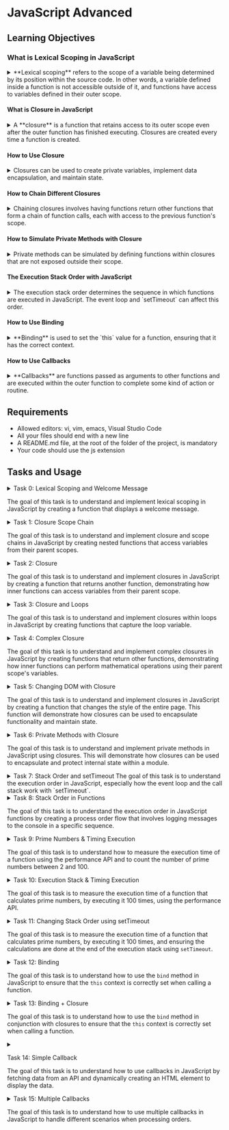 # JavaScript Advanced


## Learning Objectives

### What is Lexical Scoping in JavaScript
<details>
<summary>
**Lexical scoping** refers to the scope of a variable being determined by its position within the source code. In other words, a variable defined inside a function is not accessible outside of it, and functions have access to variables defined in their outer scope.</summary>

**Example:**
In Task 0:
```javascript
function welcome(firstName, lastName) {
    const fullName = `${firstName} ${lastName}`;
    function displayFullName() {
        alert(`Welcome ${fullName}!`);
    }
    displayFullName();
}
```
Here, `fullName` is lexically scoped to the `welcome` function and accessible by the `displayFullName` function.</details>

#### What is Closure in JavaScript
<details>
<summary>
A **closure** is a function that retains access to its outer scope even after the outer function has finished executing. Closures are created every time a function is created.</summary>

**Example:**
In Task 2:
```javascript
function welcomeMessage(fullName) {
    return function() {
        alert(`Welcome ${fullName}`);
    };
}

const guillaume = welcomeMessage('Guillaume');
guillaume(); // Alerts "Welcome Guillaume"
```
Here, the inner function retains access to `fullName` even after `welcomeMessage` has executed.
</details>

#### How to Use Closure
<details>
<summary>
Closures can be used to create private variables, implement data encapsulation, and maintain state.
</summary>

**Example:**
In Task 6:
```javascript
const studentHogwarts = (() => {
    let privateScore = 0;
    let name = null;

    function changeScoreBy(points) {
        privateScore += points;
    }

    return {
        setName(newName) {
            name = newName;
        },
        rewardStudent() {
            changeScoreBy(1);
        },
        penalizeStudent() {
            changeScoreBy(-1);
        },
        getScore() {
            return `${name}: ${privateScore}`;
        }
    };
})();
```
Here, `privateScore` and `name` are private variables, and their state is maintained through closures.
</details>

#### How to Chain Different Closures
<details>
<summary>
Chaining closures involves having functions return other functions that form a chain of function calls, each with access to the previous function's scope.</summary>

**Example:**
In Task 4:
```javascript
function addBy(firstNumber) {
    return function(secondNumber) {
        return firstNumber + secondNumber;
    };
}

const addBy100 = addBy(100);
console.log(addBy100(20)); // Outputs 120
```
Here, `addBy` returns a function that uses the scope of its parent function.
</details>

#### How to Simulate Private Methods with Closure
<details>
<summary>
Private methods can be simulated by defining functions within closures that are not exposed outside their scope.</summary>

**Example:**
In Task 6:
```javascript
const studentHogwarts = (() => {
    let privateScore = 0;

    function changeScoreBy(points) {
        privateScore += points;
    }

    return {
        rewardStudent() {
            changeScoreBy(1);
        },
        penalizeStudent() {
            changeScoreBy(-1);
        }
    };
})();
```
Here, `changeScoreBy` is a private method that is not accessible outside the closure.
</details>

#### The Execution Stack Order with JavaScript
<details>
<summary>
The execution stack order determines the sequence in which functions are executed in JavaScript. The event loop and `setTimeout` can affect this order.</summary>

**Example:**
In Task 7:
```javascript
console.log('Start of the execution queue');

setTimeout(() => {
    console.log('Final code block to be executed');
}, 0);

for (let i = 1; i <= 100; i++) {
    console.log(i);
}

console.log('End of the loop printing');
```
The `setTimeout` function defers the callback execution, demonstrating the execution stack order.
</details>

#### How to Use Binding
<details>
<summary>
**Binding** is used to set the `this` value for a function, ensuring that it has the correct context.
</summary>

**Example:**
In Task 12:
```javascript
const roomDimensions = {
    width: 50,
    length: 100,
    getArea: function() {
        return this.width * this.length;
    }
};

const boundGetArea = roomDimensions.getArea.bind(roomDimensions);
console.log(boundGetArea()); // Outputs 5000
```
Here, `bind` ensures that `this` refers to `roomDimensions` when `getArea` is called.
</details>

#### How to Use Callbacks
<details>
<summary>
**Callbacks** are functions passed as arguments to other functions and are executed within the outer function to complete some kind of action or routine.</summary>

**Example:**
In Task 14:
```javascript
function createElement(data) {
    const paragraph = document.createElement('p');
    paragraph.textContent = data;
    document.body.appendChild(paragraph);
}

function queryWikipedia(callback) {
    const xhr = new XMLHttpRequest();
    const url = 'https://en.wikipedia.org/w/api.php?...';

    xhr.open('GET', url, true);
    xhr.onreadystatechange = function() {
        if (xhr.readyState === 4 && xhr.status === 200) {
            const response = JSON.parse(xhr.responseText);
            const extract = response.query.pages[Object.keys(response.query.pages)[0]].extract;
            callback(extract);
        }
    };
    xhr.send();
}

queryWikipedia(createElement);
```
Here, `queryWikipedia` uses `createElement` as a callback to process the data after fetching it from Wikipedia.
</details>

## Requirements
- Allowed editors: vi, vim, emacs, Visual Studio Code
- All your files should end with a new line
- A README.md file, at the root of the folder of the project, is mandatory
- Your code should use the js extension

## Tasks and Usage

<details>
<summary> Task 0: Lexical Scoping and Welcome Message

The goal of this task is to understand and implement lexical scoping in JavaScript by creating a function that displays a welcome message. </summary>

### Task Description
Create a function named `welcome` that takes two arguments: `firstName` (string) and `lastName` (string). Within this function:
- Define a variable named `fullName` that combines the `firstName` and `lastName` with a space in between.
- Write a nested function named `displayFullName` that displays an alert with the message `Welcome <fullName>!`.
- Call the `displayFullName` function at the end of the `welcome` function.

### Implementation
The implementation of the `welcome` function is as follows:

```javascript
function welcome(firstName, lastName) {
    const fullName = `${firstName} ${lastName}`;
    function displayFullName() {
        alert(`Welcome ${fullName}!`);
    }
    displayFullName();
}
```

### Usage
To test the `welcome` function:

1. Open your web browser and navigate to the developer tools. (right-click on the page and select "Inspect")
2. Go to the "Console" tab.
3. Copy and paste the above code into the console.
4. Run the `welcome('Holberton', 'School');` function by typing it into the console and pressing Enter. You should see an alert with the message "Welcome Holberton School!"

![welcome('Holberton', 'School');](https://github.com/ThatsVie/atlas-web_front_end/assets/143755961/8786a58e-1896-4cd2-b5aa-40f9087180e5)

5. Run `alert(fullName)` in the console. You should get a reference error because fullName is not defined in the global scope, demonstrating lexical scoping.

![alert(fullName);](https://github.com/ThatsVie/atlas-web_front_end/assets/143755961/2c4cf75a-b588-455d-99ae-a6c659481510)


</details>
<details>
<summary> Task 1: Closure Scope Chain

The goal of this task is to understand and implement closure and scope chains in JavaScript by creating nested functions that access variables from their parent scopes. </summary>

### Task Description
1. Create a variable named `globalVariable` with the value `Welcome`.
2. Create a function named `outer` that:
    - Alerts the content of the variable `globalVariable`.
    - Creates a variable named `course` with the value `Holberton`.
    - Creates a nested function named `inner` that:
        - Alerts the content of the variables `globalVariable` and `course` concatenated.
        - Creates a variable named `exclamation` with the value `!`.
        - Creates a nested function named `inception` that:
            - Alerts the content of the variables `globalVariable`, `course`, and `exclamation` concatenated.
        - Calls the function `inception`.
    - Calls the function `inner`.
3. Call the function `outer` in the main code (outside any function).

### Implementation
The implementation of the task is as follows:

```javascript
const globalVariable = 'Welcome';

function outer() {
    alert(globalVariable);
    const course = 'Holberton';
    function inner() {
        alert(globalVariable + ' ' + course);
        const exclamation = '!';
        function inception() {
            alert(globalVariable + ' ' + course + exclamation);
        }
        inception();
    }
    inner();
}
outer();
```
### Usage
To test the `outer` function:

1. Open your web browser and navigate to the developer tools.
2. Go to the "Console" tab.
3. Copy and paste the above code into the console.
4. Run the script by pressing Enter. You should see three alerts in sequence: "Welcome", "Welcome Holberton", and "Welcome Holberton!".

![Screenshot 2024-07-06 132301](https://github.com/ThatsVie/atlas-web_front_end/assets/143755961/182fbeff-5db5-4342-bf9f-85a76f814459)

![Screenshot 2024-07-06 132315](https://github.com/ThatsVie/atlas-web_front_end/assets/143755961/020bb0a1-f89b-41ac-b473-c70acfae5fd5)

![Screenshot 2024-07-06 132328](https://github.com/ThatsVie/atlas-web_front_end/assets/143755961/3f6ed971-cfbb-4435-9cc1-930e8c789ddf)

</details>
<details>
<summary> Task 2: Closure

The goal of this task is to understand and implement closures in JavaScript by creating a function that returns another function, demonstrating how inner functions can access variables from their parent scope. </summary>

### Task Description
1. Write a function named `welcomeMessage` that:
    - Accepts one argument `fullName` (string).
    - Returns a new function that alerts `Welcome <fullName>`.
2. After defining `welcomeMessage`, create three variables:
    - `guillaume` that contains a call to `welcomeMessage` with "Guillaume" as the argument.
    - `alex` that contains a call to `welcomeMessage` with "Alex" as the argument.
    - `fred` that contains a call to `welcomeMessage` with "Fred" as the argument.

### Implementation
The implementation of the task is as follows:
```javascript
function welcomeMessage(fullName) {
    return function() {
      alert(`Welcome ${fullName}`);
    }
  }
  var guillaume = welcomeMessage('Guillaume');
  var alex = welcomeMessage('Alex');
  var fred = welcomeMessage('Fred');
  
  ```

### Usage
To test the `welcomeMessage` function:

1. Open your web browser and navigate to the developer tools.
2. Go to the "Console" tab.
3. Copy and paste the above code into the console.
4. Execute the following in the console:
    - `guillaume();` should alert "Welcome Guillaume"
    - `alex();` should alert "Welcome Alex"
    - `fred();` should alert "Welcome Fred"

![Screenshot 2024-07-06 134815](https://github.com/ThatsVie/atlas-web_front_end/assets/143755961/af3602ed-d920-4a14-8a6c-0f776b2745a2)

![Screenshot 2024-07-06 134830](https://github.com/ThatsVie/atlas-web_front_end/assets/143755961/31a041b0-5309-490d-b72c-c20c5f1d9517)

![Screenshot 2024-07-06 134845](https://github.com/ThatsVie/atlas-web_front_end/assets/143755961/05dbe7a7-03c8-45fb-b583-51bedd94d159)

</details>
<details>
<summary> Task 3: Closure and Loops

The goal of this task is to understand and implement closures within loops in JavaScript by creating functions that capture the loop variable. </summary>

### Task Description
1. Write a function named `createClassRoom` that:
    - Takes one argument `numbersOfStudents` (number).
    - Contains a nested function `studentSeat` that takes one argument `seat` (number) and returns a function that returns the seat number.
    - Creates and populates a variable `students` (array).
    - Uses a loop from `0` to `numbersOfStudents`, passing the number of the iteration plus `1` to `studentSeat` and adding its return value to the `students` array.
    - Returns the `students` array.
2. Create a closure `classRoom` by calling `createClassRoom` with `10` students.

### Implementation
The implementation of the task is as follows:

```javascript
function createClassRoom(numbersOfStudents) {
    function studentSeat(seat) {
        return function() {
            return seat;
        };
    }
    let students = [];
    for (let i = 0; i < numbersOfStudents; i++) {
        students.push(studentSeat(i + 1));
    }
    return students;
}
const classRoom = createClassRoom(10);
```

### Usage
To test the `createClassRoom` function:

1. Open your web browser and navigate to the developer tools.
2. Go to the "Console" tab.
3. Copy and paste the above code into the console.
4. Execute the following in the console:
    - `console.log(classRoom[0]());` should return `1`
    - `console.log(classRoom[3]());` should return `4`
    - `console.log(classRoom[9]());` should return `10`

![Screenshot 2024-07-07 124331](https://github.com/ThatsVie/atlas-web_front_end/assets/143755961/d8d57777-a6aa-47c2-b6d4-11684ed5ee4b)


</details>
<details>
<summary> Task 4: Complex Closure

The goal of this task is to understand and implement complex closures in JavaScript by creating functions that return other functions, demonstrating how inner functions can perform mathematical operations using their parent scope's variables. </summary>

### Task Description
1. Create a function named `divideBy` that:
    - Takes one argument `firstNumber` (number).
    - Returns a function that takes one argument `secondNumber` (number).
    - The returned function divides the `secondNumber` by the `firstNumber`.
2. Create a function named `addBy` that:
    - Takes one argument `firstNumber` (number).
    - Returns a function that takes one argument `secondNumber` (number).
    - The returned function adds the `firstNumber` and `secondNumber`.
3. Create four closures:
    - `addBy100` that uses the function `addBy` with the number `100`.
    - `addBy1000` that uses the function `addBy` with the number `1000`.
    - `divideBy10` that uses the function `divideBy` with the number `10`.
    - `divideBy100` that uses the function `divideBy` with the number `100`.

### Implementation
The implementation of the task is as follows:

```javascript
function divideBy(firstNumber) {
    return function(secondNumber) {
        return secondNumber / firstNumber;
    };
}

function addBy(firstNumber) {
    return function(secondNumber) {
        return firstNumber + secondNumber;
    };
}
const addBy100 = addBy(100);
const addBy1000 = addBy(1000);
const divideBy10 = divideBy(10);
const divideBy100 = divideBy(100);
```

### Usage
To test the `divideBy` and `addBy` functions:

1. Open your web browser and navigate to the developer tools.
2. Go to the "Console" tab.
3. Copy and paste the above code into the console.
4. Execute the following in the console:
    - `console.log(addBy100(20));` should display `120`
    - `console.log(divideBy10(20));` should display `2`
    - `console.log(divideBy100(200));` should display `2`
    - `console.log(addBy1000(20));` should display `1020`
  
![Screenshot 2024-07-07 125036](https://github.com/ThatsVie/atlas-web_front_end/assets/143755961/97a7e0e2-132f-4737-ab15-2d6a5041a8bb)


</details>
<details>
<summary> Task 5: Changing DOM with Closure

The goal of this task is to understand and implement closures in JavaScript by creating a function that changes the style of the entire page. This function will demonstrate how closures can be used to encapsulate functionality and maintain state. </summary>

### Task Description
1. Create a function named `changeMode` that:
    - Accepts five arguments: `size` (number), `weight` (string), `transform` (string), `background` (string), and `color` (string).
    - Returns a function that, when called, changes the style of the entire page by setting the `font-size`, `font-weight`, `text-transform`, `background-color`, and `color`.

2. Write a function named `main` that:
    - Sets a variable named `spooky` to call `changeMode` with the arguments `9`, `bold`, `uppercase`, `pink`, and `green`.
    - Sets a variable named `darkMode` to call `changeMode` with the arguments `12`, `bold`, `capitalize`, `black`, and `white`.
    - Sets a variable named `screamMode` to call `changeMode` with the arguments `12`, `normal`, `lowercase`, `white`, and `black`.
    - Adds a paragraph to the body of the page with the text "Welcome Holberton!".
    - Adds a button to the body with the text "Spooky".
    - Adds a button to the body with the text "Dark mode".
    - Adds a button to the body with the text "Scream mode".
    - When clicking on each button, the page's CSS should change to the corresponding themes created previously.

3. Call the `main` function

### Implementation
The implementation of the task is as follows:

```javascript

function changeMode(size, weight, transform, background, color) {
    return () => {
        document.body.style.fontSize = `${size}px`;
        document.body.style.fontWeight = weight;
        document.body.style.textTransform = transform;
        document.body.style.backgroundColor = background;
        document.body.style.color = color;
    };
}
function main() {
    const spooky = changeMode(9, 'bold', 'uppercase', 'pink', 'green');
    const darkMode = changeMode(12, 'bold', 'capitalize', 'black', 'white');
    const screamMode = changeMode(12, 'normal', 'lowercase', 'white', 'black');

    const paragraph = document.createElement('p');
    const text = document.createTextNode("Welcome Holberton!");
    paragraph.appendChild(text);
    document.body.appendChild(paragraph);

    const spookyButton = document.createElement('button');
    spookyButton.innerHTML = 'Spooky';
    spookyButton.addEventListener('click', spooky);
    document.body.appendChild(spookyButton);

    const darkModeButton = document.createElement('button');
    darkModeButton.innerHTML = 'Dark mode';
    darkModeButton.addEventListener('click', darkMode);
    document.body.appendChild(darkModeButton);

    const screamModeButton = document.createElement('button');
    screamModeButton.innerHTML = 'Scream mode';
    screamModeButton.addEventListener('click', screamMode);
    document.body.appendChild(screamModeButton);
}

main();
```

### How to Test

1. Save the following HTML code in a file named `5-mode.html`:
    ```html
    <!DOCTYPE html>
    <html lang="en">
    <head>
        <meta charset="UTF-8">
        <meta name="viewport" content="width=device-width, initial-scale=1.0">
        <title>Mode</title>
    </head>
    <body>
        <script src="5-mode.js"></script>
    </body>
    </html>
    ```
2. Open the `5-mode.html` file in a web browser.
3. You should see a paragraph with the text "Welcome Holberton!" and three buttons: "Spooky", "Dark mode", and "Scream mode".
4. Clicking each button should change the page's CSS to the corresponding theme.

**Start Screen**

![Screenshot 2024-07-07 133924](https://github.com/ThatsVie/atlas-web_front_end/assets/143755961/a5764c71-8318-478f-9058-b8e8f16e2b80)

**Spooky**

![Screenshot 2024-07-07 133936](https://github.com/ThatsVie/atlas-web_front_end/assets/143755961/55a7a623-8a4a-4ab9-8464-5bfe7578aebc)

**Dark Mode**
![Screenshot 2024-07-07 134002](https://github.com/ThatsVie/atlas-web_front_end/assets/143755961/d2e8276b-ef46-4706-9995-d83196ecbaf7)


**Scream Mode**

![Screenshot 2024-07-07 134017](https://github.com/ThatsVie/atlas-web_front_end/assets/143755961/a0258d24-9c82-4b05-8d61-1219951dcd25)

### Explanation

- The `changeMode` function accepts five arguments (size, weight, transform, background, color) and returns a function that changes the style of the entire page based on these arguments.
- The `main` function creates three mode change functions (`spooky`, `darkMode`, `screamMode`) by calling `changeMode` with specific arguments.
- It adds a paragraph and three buttons to the body of the page. Each button has an `onclick` event that calls the corresponding mode change function to update the page's style.
-  The `main` function is called to set up the page.
- In the context of this task, `innerHTML` is used to set the content of the buttons dynamically. By assigning a string to the `innerHTML` property of each button element, we can easily specify the text that appears on the button, such as "Spooky", "Dark mode", and "Scream mode". This allows us to create and configure the buttons programmatically within the `main` function.

</details>
<details>
<summary> Task 6: Private Methods with Closure

The goal of this task is to understand and implement private methods in JavaScript using closures. This will demonstrate how closures can be used to encapsulate and protect internal state within a module. </summary>

### Task Description
1. Write a module named `studentHogwarts` that:
    - Contains two private variables: `privateScore` set to 0 and `name` set to `null`.
    - Contains one private method `changeScoreBy`, which takes `points` as an argument and adds it to `privateScore`.
    - Returns an object with four public methods:
        - `setName(newName)`: Sets the private variable `name`.
        - `rewardStudent()`: Calls the method `changeScoreBy` with `1`.
        - `penalizeStudent()`: Calls the method `changeScoreBy` with `-1`.
        - `getScore()`: Returns the string `name: score` (e.g., "Harry: 14").

2. Create an instance of `studentHogwarts` for `harry`:
    - Set the name of the object to "Harry".
    - Reward the student four times.
    - Log to the console the name and score.

3. Create an instance of `studentHogwarts` for `draco`:
    - Set the name of the object to "Draco".
    - Reward the student once and penalize the student three times.
    - Log to the console the name and score.

### Implementation
The implementation of the task is as follows:

```javascript

const studentHogwarts = () => {
    let privateScore = 0;
    let name = null;

    const changeScoreBy = (points) => {
        privateScore += points;
    };

    return {
        setName: (newName) => {
            name = newName;
        },
        rewardStudent: () => {
            changeScoreBy(1);
        },
        penalizeStudent: () => {
            changeScoreBy(-1);
        },
        getScore: () => {
            return `${name}: ${privateScore}`;
        }
    };
};

const harry = studentHogwarts();
harry.setName('Harry');
harry.rewardStudent();
harry.rewardStudent();
harry.rewardStudent();
harry.rewardStudent();
console.log(harry.getScore()); // Should display "Harry: 4"

const draco = studentHogwarts();
draco.setName('Draco');
draco.rewardStudent();
draco.penalizeStudent();
draco.penalizeStudent();
draco.penalizeStudent();
console.log(draco.getScore()); // Should display "Draco: -2"
```

### How to Test

1. Open your web browser and navigate to the developer tools.
2. Go to the "Console" tab.
3. Copy and paste the above code into the console and run it.
4. You should see the following output in the console:
    ```
    Harry: 4
    Draco: -2
    ```

![Screenshot 2024-07-07 134823](https://github.com/ThatsVie/atlas-web_front_end/assets/143755961/7e1d700d-83f3-4fbe-b54f-cdff45627f2a)

### Explanation

- The `studentHogwarts` module is defined as a function that returns an object with four public methods: `setName`, `rewardStudent`, `penalizeStudent`, and `getScore`.
- `privateScore` and `name` are private variables, and `changeScoreBy` is a private method that modifies `privateScore` by adding the provided `points`.
- The public methods allow interaction with the private variables and methods while keeping the internal state hidden from the outside.
- Instances for `harry` and `draco` are created, and their names are set using the `setName` method.
- `harry` is rewarded four times, and `draco` is rewarded once and penalized three times.
- The `getScore` method is used to log the name and score of each student to the console.

</details>
<details>
<summary> Task 7: Stack Order and setTimeout
The goal of this task is to understand the execution order in JavaScript, especially how the event loop and the call stack work with `setTimeout`. </summary>

### Task Description
1. Write the following commands in the specified order:
    - Log to the console "Start of the execution queue".
    - Log to the console "Final code block to be executed" using `setTimeout` with a delay of 0.
    - Use a loop that iterates 100 times, logging the iteration number to the console on each iteration.
    - Log to the console "End of the loop printing".

### Implementation
The implementation of the task is as follows:

```javascript

console.log('Start of the execution queue');

setTimeout(() => {
    console.log('Final code block to be executed');
}, 0);

for (let i = 1; i <= 100; i++) {
    console.log(i);
}

console.log('End of the loop printing');
```

### Expected Output
Your code should log to the console the following:
```
Start of the execution queue
1
2
...
100
End of the loop printing
Final code block to be executed
```

### Explanation
- **Start of the execution queue**: This message is logged immediately as the script starts executing.
- **setTimeout with 0 delay**: This sets up a callback to be executed after the current call stack is cleared, but it doesn't run immediately.
- **Loop from 1 to 100**: Each iteration logs the iteration number to the console.
- **End of the loop printing**: This message is logged after the loop completes.
- **Final code block to be executed**: This is the message set up by `setTimeout` and will execute after the main script has finished running.

### How to Test

1. Open your web browser and navigate to the developer tools.
2. Go to the "Console" tab.
3. Copy and paste the above code into the console and run it.
4. You should see the expected output in the console as described above.
5. 
![Screenshot 2024-07-07 140117](https://github.com/ThatsVie/atlas-web_front_end/assets/143755961/e696012c-1a72-425b-8ddb-e99c2945f532)

![Screenshot 2024-07-07 140131](https://github.com/ThatsVie/atlas-web_front_end/assets/143755961/c72bca30-5858-4073-98e2-a7d706a475d6)


</details>
<details>
<summary> Task 8: Stack Order in Functions

The goal of this task is to understand the execution order in JavaScript functions by creating a process order flow that involves logging messages to the console in a specific sequence.
</summary>

### Task Description
1. Write a function named `processPayment` that:
    - Takes one argument `amount` (number).
    - Logs to the console `Collecting payment of <amount>`.

2. Write a function named `processOrder` that:
    - Takes two arguments `orderId` (number) and `amount` (number).
    - Logs to the console `<orderId> is being processed`.
    - Calls the function `processPayment`.
    - Logs to the console `<orderId> has been fully processed`.

3. In the main part of the code:
    - Log to the console `Processing orders`.
    - Call `processOrder` with `12321` and `10.99`.
    - Call `processOrder` with `12322` and `12.99`.
    - Call `processOrder` with `12323` and `15.0`.
    - Log to the console `All the orders have been processed`.

### Implementation
The implementation of the task is as follows:

```javascript

function processPayment(amount) {
    console.log(`Collecting payment of ${amount}`);
}

function processOrder(orderId, amount) {
    console.log(`${orderId} is being processed`);
    processPayment(amount);
    console.log(`${orderId} has been fully processed`);
}

console.log('Processing orders');

processOrder(12321, 10.99);
processOrder(12322, 12.99);
processOrder(12323, 15.0);

console.log('All the orders have been processed');
```

### How to Test

1. Open your web browser and navigate to the developer tools.
2. Go to the "Console" tab.
3. Copy and paste the above code into the console and run it.
4. You should see the expected output in the console as below.

![Screenshot 2024-07-07 141735](https://github.com/ThatsVie/atlas-web_front_end/assets/143755961/21f622d4-eec0-476e-aac9-ee1de5b326a1)


### Explanation
- **processPayment**: This function takes an `amount` as an argument and logs the message `Collecting payment of <amount>` to the console.
- **processOrder**: This function takes `orderId` and `amount` as arguments, logs the message `<orderId> is being processed`, calls `processPayment` with the `amount`, and then logs the message `<orderId> has been fully processed`.
- In the main part of the code, we first log `Processing orders` to the console.
- We then call `processOrder` three times with different `orderId` and `amount` values.
- We log `All the orders have been processed` to the console.
</details>

<details>
<summary> Task 9: Prime Numbers & Timing Execution

The goal of this task is to understand how to measure the execution time of a function using the performance API and to count the number of prime numbers between 2 and 100. </summary>

### Task Description
1. Write a function named `countPrimeNumbers` that:
    - Returns the number of prime numbers from 2 to 100.

2. Log to the console the time in milliseconds to execute the function in this format:
    ```
    Execution time of printing countPrimeNumbers was <time used> milliseconds.
    ```

### Implementation
The implementation of the task is as follows:

```javascript
function countPrimeNumbers() {
    let primeCount = 0;

    for (let num = 2; num <= 100; num++) {
        let isPrimeNumber = true;
        for (let divisor = 2; divisor <= Math.sqrt(num); divisor++) {
            if (num % divisor === 0) {
                isPrimeNumber = false;
                break;
            }
        }
        if (isPrimeNumber) {
            primeCount++;
        }
    }

    return primeCount;
}

const startTime = performance.now();
const totalPrimes = countPrimeNumbers();
const endTime = performance.now();
console.log(`Execution time of printing countPrimeNumbers was ${endTime - startTime} milliseconds.`);
console.log(`Number of prime numbers between 2 and 100: ${totalPrimes}`);
```

### How to Test

1. Open your web browser and navigate to the developer tools.
2. Go to the "Console" tab.
3. Copy and paste the above code into the console and run it.
4. You should see the execution time and the number of prime numbers between 2 and 100 displayed in the console.



### Explanation
- **countPrimeNumbers**: This function iterates from 2 to 100, checking each number to see if it is prime. It counts the number of prime numbers in this range and returns the count.
- **performance.now()**: This API is used to measure the time before and after calling `countPrimeNumbers` to determine how long the function takes to execute.
- The execution time and the count of prime numbers are logged to the console.
</details>

<details>
<summary>
Task 10: Execution Stack & Timing Execution

The goal of this task is to measure the execution time of a function that calculates prime numbers, by executing it 100 times, using the performance API. </summary>

### Task Description
1. Reuse the function `countPrimeNumbers` from `9-prime.js`:
    - This function will return the number of prime numbers from 2 to 100.

2. Execute the function `countPrimeNumbers` 100 times.
3. Log to the console the time in milliseconds to execute the function 100 times in this format:
    ```
    Execution time of calculating prime numbers 100 times was <time used> milliseconds.
    ```

### Implementation
The implementation of the task is as follows:

```javascript

function countPrimeNumbers() {
    let primeCount = 0;

    for (let num = 2; num <= 100; num++) {
        let isPrimeNumber = true;
        for (let divisor = 2; divisor <= Math.sqrt(num); divisor++) {
            if (num % divisor === 0) {
                isPrimeNumber = false;
                break;
            }
        }
        if (isPrimeNumber) {
            primeCount++;
        }
    }

    return primeCount;
}

const startTime = performance.now();
for (let i = 0; i < 100; i++) {
    countPrimeNumbers();
    console.log(`Execution number ${i + 1}`);
}
const endTime = performance.now();
console.log(`Execution time of calculating prime numbers 100 times was ${endTime - startTime} milliseconds.`);

```

### How to Test

1. Open your web browser and navigate to the developer tools.
2. Go to the "Console" tab.
3. Copy and paste the above code into the console and run it.
4. You should see the execution time displayed in the console.

### Explanation
- **countPrimeNumbers**: This function counts the number of prime numbers between 2 and 100.
- The function is executed 100 times in a loop.
- **performance.now()**: This API is used to measure the time before and after the loop to determine how long it takes to execute the function 100 times.
- The execution time is logged to the console.
</details>

<details>
<summary>
Task 11: Changing Stack Order using setTimeout

The goal of this task is to measure the execution time of a function that calculates prime numbers, by executing it 100 times, and ensuring the calculations are done at the end of the execution stack using `setTimeout`. </summary>

### Task Description
1. Reuse the function `countPrimeNumbers` from `10-prime.js`:
    - This function will return the number of prime numbers from 2 to 100.

2. Use `setTimeout` to defer the execution of the function `countPrimeNumbers` 100 times to the end of the execution stack.
3. Log to the console the time in milliseconds to execute the function 100 times in this format:
    ```
    Execution time of calculating prime numbers 100 times was <time used> milliseconds.
    ```

### Implementation
The implementation of the task is as follows:

```javascript
(function() {
    function countPrimeNumbers() {
        let primeCount = 0;

        for (let num = 2; num <= 100; num++) {
            let isPrimeNumber = true;
            for (let divisor = 2; divisor <= Math.sqrt(num); divisor++) {
                if (num % divisor === 0) {
                    isPrimeNumber = false;
                    break;
                }
            }
            if (isPrimeNumber) {
                primeCount++;
            }
        }

        return primeCount;
    }

    const startTime = performance.now();
    setTimeout(() => {
        for (let i = 0; i < 100; i++) {
            countPrimeNumbers();
        }
        const endTime = performance.now();
        console.log(`Execution time of calculating prime numbers 100 times was ${endTime - startTime} milliseconds.`);
    }, 0);
})();
```

### Explanation

- **setTimeout**: The `setTimeout` function in JavaScript allows you to schedule a function to be executed after a specified delay (in milliseconds). When `0` milliseconds is specified, it defers the function execution until after the current event loop cycle, effectively pushing it to the end of the current stack. This ensures that the code inside `setTimeout` runs asynchronously.

- **IIFE (Immediately Invoked Function Expression)**: An IIFE is a function that runs as soon as it is defined. It creates a local scope for the variables and functions within it, preventing them from polluting the global scope. In this task, the IIFE is used to encapsulate the code, ensuring that the variables and functions do not interfere with other scripts or commands in the console.

### Expected Output
Your code should display something similar to:
```
Execution time of calculating prime numbers 100 times was 0.03999999910593033 milliseconds.
```

### How to Test

1. Open your web browser and navigate to the developer tools.
2. Go to the "Console" tab.
3. Copy and paste the above code into the console and run it.

</details>
<details>
<summary>Task 12: Binding

The goal of this task is to understand how to use the `bind` method in JavaScript to ensure that the `this` context is correctly set when calling a function. </summary>

### Task Description
1. Create an object named `roomDimensions` with the following three attributes:
    - `width`: 50
    - `length`: 100
    - `getArea`: A function that returns the surface area of the object using the `width` and `length`.

2. Create a variable named `boundGetArea` that will bind the object `roomDimensions` to the `getArea` function.

### Implementation
The implementation of the task is as follows:

```javascript

const roomDimensions = {
    width: 50,
    length: 100,
    getArea: function() {
        return this.width * this.length;
    }
};

const boundGetArea = roomDimensions.getArea.bind(roomDimensions);

console.log(boundGetArea()); // Should display 5000
```

### Explanation

- **roomDimensions Object**: This object has three attributes: `width`, `length`, and `getArea`.
  - `width`: The width of the room.
  - `length`: The length of the room.
  - `getArea`: A function that calculates the area of the room using `width` and `length`.

- **bind Method**: The `bind` method creates a new function that, when called, has its `this` keyword set to the provided value. In this case, `roomDimensions.getArea.bind(roomDimensions)` creates a new function where `this` inside `getArea` refers to the `roomDimensions` object.

- **boundGetArea**: This variable stores the bound function created by `bind`, ensuring that `getArea` will correctly refer to the `roomDimensions` object when called.

### Usage
To test the `boundGetArea` function:

1. Open your web browser and navigate to the developer tools.
2. Go to the "Console" tab.
3. Copy and paste the above code into the console.
4. Run `boundGetArea();` by typing it into the console and pressing Enter. You should see `5000` displayed.

</details>
<details>
<summary>Task 13: Binding + Closure

The goal of this task is to understand how to use the `bind` method in conjunction with closures to ensure that the `this` context is correctly set when calling a function. </summary>

### Task Description
1. Write an object named `user` with the following attributes:
    - `hobby`: Calligraphy
    - `favoriteSport`: Hockey
    - `astrologicalSign`: Aries
    - `firstName`: Buillaume
    - `lastName`: Johns
    - `location`: Netherlands
    - `occupation`: Engineer

2. Create a function named `logWelcomeUser` that:
    - Takes one argument `welcomeString` (String).
    - Logs to the console `<welcomeString>, <firstName>. Your occupation is: <occupation>`.

3. Create a variable named `bindLogWelcomeUser` that binds the `logWelcomeUser` function to the `user` object.
4. Call the function with the string `Welcome`.

### Implementation
The implementation of the task is as follows:

```javascript

const user = {
    hobby: 'Calligraphy',
    favoriteSport: 'Hockey',
    astrologicalSign: 'Aries',
    firstName: 'Buillaume',
    lastName: 'Johns',
    location: 'Netherlands',
    occupation: 'Engineer'
};

function logWelcomeUser(welcomeString) {
    console.log(`${welcomeString}, ${this.firstName}. Your occupation is: ${this.occupation}`);
}

const bindLogWelcomeUser = logWelcomeUser.bind(user);

//  usage
bindLogWelcomeUser('Welcome'); // Should display "Welcome, Buillaume. Your occupation is: Engineer"
```

### Explanation

- **user Object**: This object has multiple attributes: `hobby`, `favoriteSport`, `astrologicalSign`, `firstName`, `lastName`, `location`, and `occupation`.
- **logWelcomeUser Function**: This function takes one argument, `welcomeString`, and logs a welcome message that includes the user's first name and occupation using `this`.
- **bind Method**: The `bind` method is used to create a new function (`bindLogWelcomeUser`) with `this` bound to the `user` object.
- **Example Usage**: Calling `bindLogWelcomeUser('Welcome')` logs the welcome message to the console with the bound `this` context.

### Usage
To test the `bindLogWelcomeUser` function:

1. Open your web browser and navigate to the developer tools (usually accessible by right-clicking on the page and selecting "Inspect" or pressing F12).
2. Go to the "Console" tab.
3. Copy and paste the above code into the console.
4. Run `bindLogWelcomeUser('Welcome');` by typing it into the console and pressing Enter. You should see `Welcome, Buillaume. Your occupation is: Engineer` displayed.
5. Run `bindLogWelcomeUser('Hello');` by typing it into the console and pressing Enter. You should see `Hello, Buillaume. Your occupation is: Engineer` displayed.
</details>
<details>
<summary>

 Task 14: Simple Callback

The goal of this task is to understand how to use callbacks in JavaScript by fetching data from an API and dynamically creating an HTML element to display the data. </summary>

### Task Description
1. Write a new function named `createElement` that:
    - Accepts one argument `data` (String).
    - Creates a paragraph element.
    - Sets the content of the paragraph to `data`.
    - Appends the paragraph to the document body.

2. Write a new function named `queryWikipedia` that:
    - Accepts one argument `callback` (function).
    - Uses `XMLHttpRequest` to fetch the Stack Overflow article from Wikipedia's API.
    - Calls the `callback` function with the extract of the API response once the fetch is successfully completed.

3. Call `queryWikipedia` with `createElement` as the callback.

### Implementation
The implementation of the task is as follows:

```javascript

function createElement(data) {
    const paragraph = document.createElement('p');
    paragraph.textContent = data;
    document.body.appendChild(paragraph);
}

function queryWikipedia(callback) {
    const xhr = new XMLHttpRequest();
    const url = 'https://en.wikipedia.org/w/api.php?format=json&action=query&prop=extracts&exintro&explaintext&redirects=1&titles=Stack%20Overflow&origin=*';

    xhr.open('GET', url, true);
    xhr.onreadystatechange = function() {
        if (xhr.readyState === 4 && xhr.status === 200) {
            const response = JSON.parse(xhr.responseText);
            const pages = response.query.pages;
            const pageId = Object.keys(pages)[0];
            const extract = pages[pageId].extract;
            callback(extract);
        }
    };
    xhr.send();
}

queryWikipedia(createElement);
```

### Explanation

- **createElement Function**: This function creates a paragraph element, sets its content to the provided `data`, and appends it to the document body.
- **queryWikipedia Function**: This function takes a `callback` function as an argument. It performs an `XMLHttpRequest` to fetch the Stack Overflow article from Wikipedia's API. Upon successful completion of the request, it parses the response, extracts the relevant text, and calls the `callback` function with the extracted text.
- **XMLHttpRequest**: This is used to perform the AJAX request to the Wikipedia API without using any frameworks.

### Usage
To test the functionality:

1. Save this html as 14-wikipedia.html
    ```html
    <!DOCTYPE html>
    <html lang="en">
    <head>
        <meta charset="UTF-8">
        <meta name="viewport" content="width=device-width, initial-scale=1.0">
        <title>Wikipedia Query</title>
    </head>
    <body>
        <script src="14-wikipedia.js"></script>
    </body>
    </html>
    ```
3. Open the HTML file in a web browser.
4. You should see the introductory content of the Stack Overflow article from Wikipedia appended as a paragraph to the body of the document.

### Expected Output
The introductory content of the Stack Overflow article from Wikipedia should be displayed as a paragraph on the web page.
</details>
<details>
<summary>Task 15: Multiple Callbacks

The goal of this task is to understand how to use multiple callbacks in JavaScript to handle different scenarios when processing orders.</summary>

### Task Description
1. Create a variable named `stock`:
    - It contains the stock for the items you are selling.
    - It’s an object with the values `macbook: 2` and `iphone: 4`.

2. Write a new function named `processPayment` that:
    - Accepts one argument `itemName` (String).
    - Decreases the stock by one for the specified item.
    - Logs to the console the text `Payment is being processed for item <itemName>`.

3. Write a new function named `processError` that:
    - Accepts one argument `itemName` (String).
    - Logs to the console the text `No more <itemName> in stock`.
    - Logs to the console the text `Payment is not being processed`.

4. Write a new function named `processOrder` that:
    - Accepts three arguments `itemName` (String), `callbackPayment` (function), and `callbackError` (function).
    - Logs to the console the text `Verifying the stock of <itemName>`.
    - If there is enough stock for the item, it calls `callbackPayment`.
    - If there is not enough stock for the item, it calls `callbackError`.
    - If the item is not recognized, it logs a message indicating that the item is not available in the stock.

5. Prompt the user with the message `Please enter the item you would like to purchase (Macbook, iPhone)` and pass the right callbacks.

### Implementation
The implementation of the task is as follows:

```javascript

const stock = {
    macbook: 2,
    iphone: 4
};


function processPayment(itemName) {
    stock[itemName.toLowerCase()] -= 1;
    console.log(`Payment is being processed for item ${itemName}`);
}

function processError(itemName) {
    console.log(`No more ${itemName} in stock`);
    console.log('Payment is not being processed');
}

function processOrder(itemName, callbackPayment, callbackError) {
    console.log(`Verifying the stock of ${itemName}`);
    itemName = itemName.toLowerCase();
    if (stock[itemName] !== undefined) {
        if (stock[itemName] > 0) {
            callbackPayment(itemName);
        } else {
            callbackError(itemName);
        }
    } else {
        console.log(`Item ${itemName} is not available in our stock`);
    }
}

const item = prompt("Please enter the item you would like to purchase (Macbook, iPhone)");

processOrder(item, processPayment, processError);
```

### Explanation

- **stock Object**: This object holds the current stock levels for `macbook` and `iphone`.
- **processPayment Function**: This function decreases the stock of the specified item by 1 and logs a message indicating that payment is being processed.
- **processError Function**: This function logs an error message indicating that there is no stock for the specified item and that payment is not being processed.
- **processOrder Function**: This function checks the stock for the specified item. If there is stock available, it calls the `callbackPayment` function. If there is no stock available, it calls the `callbackError` function. If the item is not recognized, it logs a message indicating that the item is not available in the stock.
- **User Prompt**: The user is prompted to enter the item they would like to purchase, and the input is passed to `processOrder` along with the appropriate callbacks.

### Usage
To test the functionality:

1.  Save this html as 100-stock.html
    ```html
    <!DOCTYPE html>
    <html lang="en">
    <head>
        <meta charset="UTF-8">
        <meta name="viewport" content="width=device-width, initial-scale=1.0">
        <title>Stock Management</title>
    </head>
    <body>
        <script src="100-stock.js"></script>
    </body>
    </html>
    ```
3. Open the HTML file in a web browser.
4. You will be prompted to enter the item you would like to purchase. Enter "Macbook" or "iPhone" to see the corresponding messages and stock updates in Console .

### Expected Output
You will see messages indicating whether the item is in stock, whether the payment is being processed, or if there is an error due to no stock or an unrecognized item.
</details>
